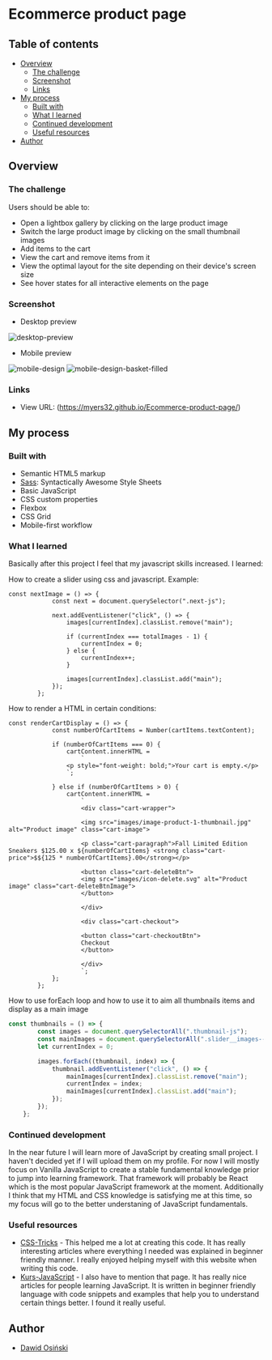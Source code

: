 # Ecommerce product page

## Table of contents

- [Overview](#overview)
  - [The challenge](#the-challenge)
  - [Screenshot](#screenshot)
  - [Links](#links)
- [My process](#my-process)
  - [Built with](#built-with)
  - [What I learned](#what-i-learned)
  - [Continued development](#continued-development)
  - [Useful resources](#useful-resources)
- [Author](#author)

## Overview

### The challenge

Users should be able to:

- Open a lightbox gallery by clicking on the large product image
- Switch the large product image by clicking on the small thumbnail images
- Add items to the cart
- View the cart and remove items from it
- View the optimal layout for the site depending on their device's screen size
- See hover states for all interactive elements on the page

### Screenshot
- Desktop preview
  
![desktop-preview](https://github.com/myers32/Ecommerce-product-page/assets/122280628/9cafea54-b015-4fac-8d71-9dd93a012ca1)

- Mobile preview

![mobile-design](https://github.com/myers32/Ecommerce-product-page/assets/122280628/6e326ed4-272a-45a0-851d-8f459d9a9bbe)
![mobile-design-basket-filled](https://github.com/myers32/Ecommerce-product-page/assets/122280628/1bbcc045-6ff7-4f18-a60b-8a090c5c9ccb)

### Links

- View URL: (https://myers32.github.io/Ecommerce-product-page/)

## My process

### Built with

- Semantic HTML5 markup
- [Sass](https://sass-lang.com/): Syntactically Awesome Style Sheets 
- Basic JavaScript
- CSS custom properties
- Flexbox
- CSS Grid
- Mobile-first workflow
  
### What I learned
Basically after this project I feel that my javascript skills increased. I learned:

How to create a slider using css and javascript. Example: 
```
const nextImage = () => {
			const next = document.querySelector(".next-js");

			next.addEventListener("click", () => {
				images[currentIndex].classList.remove("main");

				if (currentIndex === totalImages - 1) {
					currentIndex = 0;
				} else {
					currentIndex++;
				}

				images[currentIndex].classList.add("main");
			});
		};
```

How to render a HTML in certain conditions:
```
const renderCartDisplay = () => {
			const numberOfCartItems = Number(cartItems.textContent);

			if (numberOfCartItems === 0) {
				cartContent.innerHTML =
					`
				<p style="font-weight: bold;">Your cart is empty.</p>
				`;

			} else if (numberOfCartItems > 0) {
				cartContent.innerHTML =
					`
					<div class="cart-wrapper">

					<img src="images/image-product-1-thumbnail.jpg" alt="Product image" class="cart-image">

					<p class="cart-paragraph">Fall Limited Edition Sneakers $125.00 x ${numberOfCartItems} <strong class="cart-price">$${125 * numberOfCartItems}.00</strong></p>

					<button class="cart-deleteBtn">
					<img src="images/icon-delete.svg" alt="Product image" class="cart-deleteBtnImage">
					</button>

					</div>

					<div class="cart-checkout">

					<button class="cart-checkoutBtn">
					Checkout
					</button>

					</div>
					`;
			};
		};
```
How to use forEach loop and how to use it to aim all thumbnails items and display as a main image
```js
const thumbnails = () => {
		const images = document.querySelectorAll(".thumbnail-js");
		const mainImages = document.querySelectorAll(".slider__images--image");
		let currentIndex = 0;

		images.forEach((thumbnail, index) => {
			thumbnail.addEventListener("click", () => {
				mainImages[currentIndex].classList.remove("main");
				currentIndex = index;
				mainImages[currentIndex].classList.add("main");
			});
		});
	};
```


### Continued development
In the near future I will learn more of JavaScript by creating small project. I haven't decided yet if I will upload them on my profile. For now I will mostly focus on Vanilla JavaScript to create a stable fundamental knowledge prior to jump into learning framework. That framework will probably be React which is the most popular JavaScript framework at the moment.
Additionally I think that my HTML and CSS knowledge is satisfying me at this time, so my focus will go to the better understaning of JavaScript fundamentals.

### Useful resources

- [CSS-Tricks](https://www.css-tricks.com) - This helped me a lot at creating this code. It has really interesting articles where everything I needed was explained in beginner friendly manner. I really enjoyed helping myself with this website when writing this code.
- [Kurs-JavaScript](https://www.kursjs.pl/) - I also have to mention that page. It has really nice articles for people learning JavaScript. It is written in beginner friendly language with code snippets and examples that help you to understand certain things better. I found it really useful.
  
## Author

- [Dawid Osiński](https://github.com/myers32)
